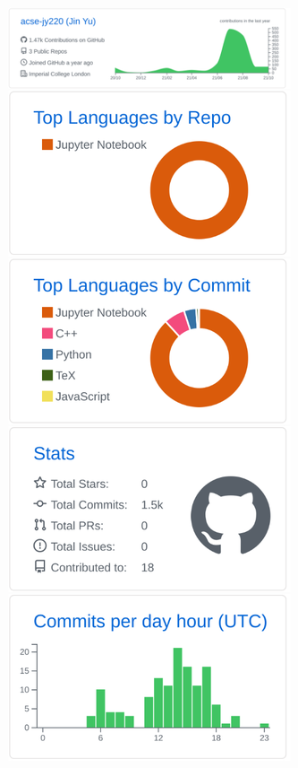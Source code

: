 
[![](https://raw.githubusercontent.com/acse-jy220/acse-jy220/master/profile-summary-card-output/github/0-profile-details.svg)](https://github.com/acse-jy220/acse-jy220/blob/master/README.md)
[![](https://raw.githubusercontent.com/acse-jy220/acse-jy220/master/profile-summary-card-output/github/1-repos-per-language.svg)](https://github.com/acse-jy220/acse-jy220/blob/master/README.md) [![](https://raw.githubusercontent.com/acse-jy220/acse-jy220/master/profile-summary-card-output/github/2-most-commit-language.svg)](https://github.com/acse-jy220/acse-jy220/blob/master/README.md)
[![](https://raw.githubusercontent.com/acse-jy220/acse-jy220/master/profile-summary-card-output/github/3-stats.svg)](https://github.com/acse-jy220/acse-jy220/blob/master/README.md) [![](https://raw.githubusercontent.com/acse-jy220/acse-jy220/master/profile-summary-card-output/github/4-productive-time.svg)](https://github.com/acse-jy220/acse-jy220/blob/master/README.md)
